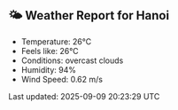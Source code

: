 <!-- WEATHER-START -->
## 🌤 Weather Report for Hanoi

- Temperature: 26°C
- Feels like: 26°C
- Conditions: overcast clouds
- Humidity: 94%
- Wind Speed: 0.62 m/s

Last updated: 2025-09-09 20:23:29 UTC
<!-- WEATHER-END -->
